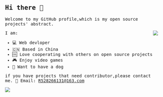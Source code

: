 <!-- ## My Technology stack
<a href="#">
  <img src="https://img.shields.io/badge/-HTML5-%23E44D27?style=for-the-badge&logo=html5&logoColor=ffffff" />
</a>
<a href="#">
  <img src="https://img.shields.io/badge/-CSS3-%231572B6?style=for-the-badge&logo=css3" />
</a>
<a href="#">
  <img src="https://img.shields.io/badge/-JavaScript-%23F7DF1C?style=for-the-badge&logo=javascript&logoColor=000000&labelColor=%23F7DF1C&color=%23FFCE5A" />
</a>
<a href="#">
  <img src="https://img.shields.io/badge/-React-%23282C34?style=for-the-badge&logo=react" />
</a>
<a href="#">
  <img src="https://img.shields.io/badge/-Flutter-%232081e8?style=for-the-badge&logo=flutter&logoColor=fff" />
</a>
<a href="#">
  <img src="https://img.shields.io/badge/-Java-%23F05032?style=for-the-badge&logo=java&logoColor=ffffff" />
</a>
<a href="#">
  <img src="https://img.shields.io/badge/-Spring-%232c3e50?style=for-the-badge&logo=spring&logoColor=%#20c547" />
</a>
<a href="#">
  <img src="https://img.shields.io/badge/-PostgreSQL-%23CCC?style=for-the-badge&logo=postgresql&logoColor=#008B8B" />
</a>
<a href="#">
  <img src="https://img.shields.io/badge/-MySQL-%23142027?style=for-the-badge&logo=mysql" />
</a>
<a href="#">
  <img src="https://img.shields.io/badge/-Redis-%23282C34?style=for-the-badge&logo=redis" />
</a>
<a href="#">
  <img src="https://img.shields.io/badge/-Git-%23F05032?style=for-the-badge&logo=git&logoColor=%23ffffff" />
</a>
<a href="#">
  <img src="https://img.shields.io/badge/-Docker-%232081e8?style=for-the-badge&logo=docker&logoColor=fff" />
</a>
<a href="#">
  <img src="https://img.shields.io/badge/-VSCode-%23007ACC?style=for-the-badge&logo=visual-studio-code" />
</a>
<a href="#">
  <img src="https://img.shields.io/badge/-Vim-%23031d30?style=for-the-badge&logo=vim" />
</a>
 -->
## <font face="'Roboto Mono', monospace">Hi there :wave:</font>
<p><font face="'Roboto Mono', monospace">
Welcome to my GitHub profile,which is my open source projects' abstract.
</font></p>
<a href="https://github.com/anuraghazra/github-readme-stats">
  <img align="right" src="https://github-readme-stats.vercel.app/api/top-langs/?username=Ross249&langs_count=8&layout=compact&theme=solarized-light" />
</a>
<font face="'Roboto Mono', monospace">I am:

- :computer: Web devloper
- :cn: Based in China
- :cool: Love cooperating with others on open source projects
- :video_game: Enjoy video games 
- :dog: Want to have a dog

if you have projects that need contributor,please contact me. :email: Email: R528266131@163.com</font>

<a href="https://github.com/anuraghazra/convoychat">
  <img align="left" src="https://github-readme-stats.vercel.app/api?username=Ross249&show_icons=true&theme=solarized-light" />
</a>

<!-- <a href="#">
  <img align="center" src="https://stats.justsong.cn/api/leetcode/?username=ross249&cn=true" />
</a>
<a href="#">
  <img align="center" src="https://stats.justsong.cn/api/juejin?id=4125023360530574" />
</a> -->
